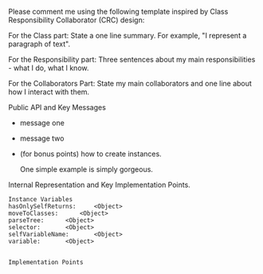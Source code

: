 Please comment me using the following template inspired by Class Responsibility Collaborator (CRC) design:For the Class part:  State a one line summary. For example, "I represent a paragraph of text".For the Responsibility part: Three sentences about my main responsibilities - what I do, what I know.For the Collaborators Part: State my main collaborators and one line about how I interact with them. Public API and Key Messages- message one   - message two - (for bonus points) how to create instances.   One simple example is simply gorgeous. Internal Representation and Key Implementation Points.    Instance Variables	hasOnlySelfReturns:		<Object>	moveToClasses:		<Object>	parseTree:		<Object>	selector:		<Object>	selfVariableName:		<Object>	variable:		<Object>    Implementation Points
